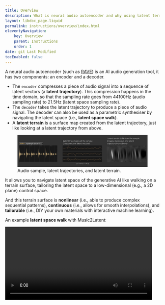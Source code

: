 ```yaml
---
title: Overview
description: What is neural audio autoencoder and why using latent terrain?
layout: libdoc_page.liquid
permalink: instructions/overview/index.html
eleventyNavigation:
    key: Overview
    parent: Instructions
    order: 1
date: git Last Modified
tocEnabled: false
---
```


A neural audio autoencoder (such as [RAVE](https://github.com/acids-ircam/RAVE)) is an AI audio generation tool, it has two components: an encoder and a decoder.    
* The `encoder` compresses a piece of audio signal into a sequence of latent vectors (a **latent trajectory**). This compression happens in the time domain, so that the sampling rate goes from 44100Hz (audio sampling rate) to 21.5Hz (latent space sampling rate).
* The `decoder` takes the latent trajectory to produce a piece of audio signal. The decoder can also be used as a parametric synthesiser by navigating the latent space (i.e., **latent space walk**).  
* A **latent terrain** is a surface map created from the latent trajectory, just like looking at a latent trajectory from above.

<figure class="wide">
    <img src="../../assets/trajectory.png"
        alt="Pierra Menta">
    <figcaption>
        Audio sample, latent trajectories, and latent terrain.
    </figcaption>
</figure>

It allows you to navigate latent space of the generative AI like walking on a terrain surface, tailoring the latent space to a low-dimensional (e.g., a 2D plane) control space. 

And this terrain surface is **nonlinear** (i.e., able to produce complex sequential patterns), **continuous** (i.e., allows for smooth interpolations), and **tailorable** (i.e., DIY your own materials with interactive machine learning).

An example **latent space walk** with Music2Latent:

<video controls="" loop="" playsinline="" aria-labelledby="video-label" src="../../assets/terrain-walk.mp4" width="95%"></video>
